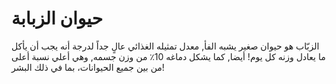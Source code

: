 # حيوان الزبابة

الزبّاب هو حيوان صغير يشبه الفأ, معدل تمثيله الغذائي عالٍ جداً لدرجة أنه يجب أن
يأكل ما يعادل وزنه كل يوم! أيضا, كما يشكل دماغه 10٪ من وزن جسمه, وهي أعلي نسبة
أعلى من بين جميع الحيوانات، بما في ذلك البشر!
